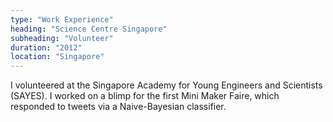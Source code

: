 ```yaml
---
type: "Work Experience"
heading: "Science Centre Singapore"
subheading: "Volunteer"
duration: "2012"
location: "Singapore"
---
```


I volunteered at the Singapore Academy for Young Engineers and
Scientists (SAYES).  I worked on a blimp for the first Mini
Maker Faire, which responded to tweets via a Naive-Bayesian
classifier.
